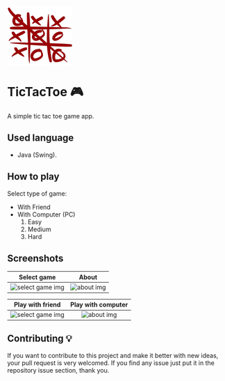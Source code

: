 ![tictactoe img](src\com\zeeshan\TicTacToc\images\tick.png)
# TicTacToe 🎮
A simple tic tac toe game app.

## Used language
* Java (Swing).

## How to play
Select type of game:
* With Friend
* With Computer (PC)
  1. Easy
  2. Medium
  3. Hard
  

## Screenshots
Select game                |  About
:-------------------------:|:-------------------------:
![select game img](screenshot/select-game.PNG)  |  ![about img](screenshot/about.PNG)

Play with friend           |  Play with computer
:-------------------------:|:-------------------------:
![select game img](screenshot/play-with-friend.PNG)  |  ![about img](screenshot/play-with-pc.PNG)


## Contributing 💡
If you want to contribute to this project and make it better with new ideas, your pull request is very welcomed.
If you find any issue just put it in the repository issue section, thank you.
